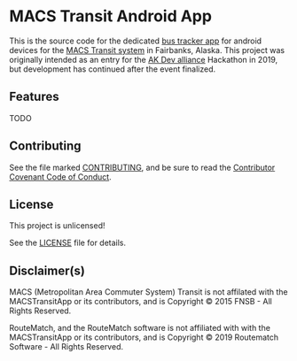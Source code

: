 # MACS Transit Android App
This is the source code for the dedicated [bus tracker app](https://play.google.com/store/apps/details?id=fnsb.macstransit) for android devices for the [MACS Transit system](http://www.co.fairbanks.ak.us/transportation/Pages/MACS.aspx) in Fairbanks, Alaska. 
This project was originally intended as an entry for the [AK Dev alliance](https://akdevalliance.com) Hackathon in 2019, but development has continued after the event finalized. 

## Features

TODO

## Contributing

See the file marked [CONTRIBUTING](CONTRIBUTING.md), and be sure to read the [Contributor Covenant Code of Conduct](CODE_OF_CONDUCT.md).

## License

This project is unlicensed!

See the [LICENSE](LICENSE) file for details.

## Disclaimer(s)

MACS (Metropolitan Area Commuter System) Transit is not affilated with the MACSTransitApp or its contributors, and is Copyright © 2015 FNSB - All Rights Reserved.

RouteMatch, and the RouteMatch software is not affiliated with with the MACSTransitApp or its contributors, and is Copyright © 2019 Routematch Software - All Rights Reserved. 
